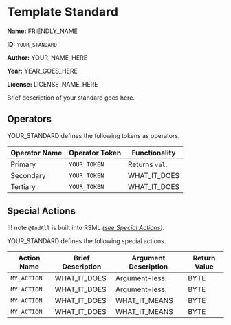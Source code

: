 # Template Standard
<!-- NAME -> a friendly name, like "My Standard" -->
<!-- ID -> a unique (or almost unique) ID, used for identifying your standard, such as "my-standard" or "mystand" -->

**Name:** FRIENDLY_NAME

**ID:** `YOUR_STANDARD`

**Author:** YOUR_NAME_HERE

**Year:** YEAR_GOES_HERE

<!--
If your standard is licensed, put the license in which it's licensed, not the copyright message.
--
If your standard is NOT licensed, you may either replace "LICENSE_NAME_HERE" with "Unlicense"
OR
you may simply hide "License" and "Copyright" fields, which is simpler. -->
**License:** LICENSE_NAME_HERE

<!-- If your standard is licensed, uncomment the line below. -->
<!-- _Copyright &copy; <name>  <year>_ -->

Brief description of your standard goes here.

## Operators
YOUR_STANDARD defines the following tokens as operators.

<!-- In the table below, don't change the operator names. -->
<!-- In the table below, don't change the functionality of the secondary operator. -->
<!-- In the table below, use `val` as the argument that's passed. -->

| Operator Name | Operator Token | Functionality  |
| ------------- | -------------- | -------------- |
| Primary       | `YOUR_TOKEN`   | Returns `val`. |
| Secondary     | `YOUR_TOKEN`   | WHAT_IT_DOES   |
| Tertiary      | `YOUR_TOKEN`   | WHAT_IT_DOES   |

## Special Actions
!!! note
    `@EndAll` is built into RSML _([see Special Actions](../index.md#special-actions))_.

<!-- The link above will work when your standard gets included in the documentation. -->

<!--
UNCOMMENT IF YOUR STANDARD DOES NOT HAVE ANY SPECIAL ACTIONS
============================================================
YOUR_STANDARD does **not** define any special actions.
-->

<!-- COMMENT THE NEXT LINES IF YOUR STANDARD DOES NOT HAVE ANY SPECIAL ACTIONS -->

YOUR_STANDARD defines the following special actions.

<!-- In the table below, do NOT add EndAll. -->
<!-- In the table below, add as many rows as necessary. -->
<!-- In the table below, if your action does not take any arguments, replace "WHAT_IT_MEANS" with "Argument-less.", as shown below. -->
<!-- In the table below, if your action does not take any arguments, replace "BYTE" with the actual number, such as 2. -->

| Action Name | Brief Description | Argument Description | Return Value |
| ----------- | ----------------- | -------------------- | ------------ |
| `MY_ACTION` | WHAT_IT_DOES      | Argument-less.       | BYTE         |
| `MY_ACTION` | WHAT_IT_DOES      | Argument-less.       | BYTE         |
| `MY_ACTION` | WHAT_IT_DOES      | WHAT_IT_MEANS        | BYTE         |
| `MY_ACTION` | WHAT_IT_DOES      | WHAT_IT_MEANS        | BYTE         |
